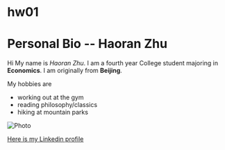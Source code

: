 # hw01

# Personal Bio -- Haoran Zhu


Hi My name is _Haoran Zhu_. I am a fourth year College student majoring in  __Economics__. I am originally from __Beijing__.


My hobbies are
* working out at the gym 
* reading philosophy/classics
* hiking at mountain parks


![Photo](https://user-images.githubusercontent.com/82438789/149915713-cc13a402-3a4a-4bba-9c31-b75501ceb062.jpg)



[Here is my Linkedin profile](http://linkedin.com/in/haoranzhu2000/)
